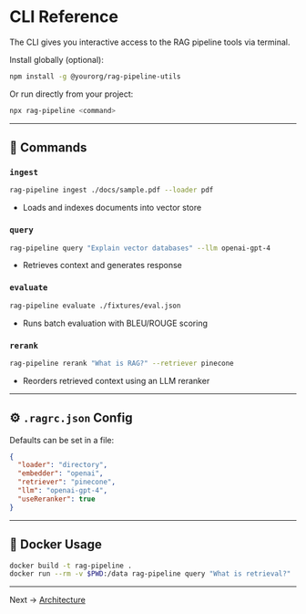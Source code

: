 # CLI Reference

The CLI gives you interactive access to the RAG pipeline tools via terminal.

Install globally (optional):
```bash
npm install -g @yourorg/rag-pipeline-utils
```

Or run directly from your project:
```bash
npx rag-pipeline <command>
```

---

## 🔧 Commands

### `ingest`
```bash
rag-pipeline ingest ./docs/sample.pdf --loader pdf
```
- Loads and indexes documents into vector store

### `query`
```bash
rag-pipeline query "Explain vector databases" --llm openai-gpt-4
```
- Retrieves context and generates response

### `evaluate`
```bash
rag-pipeline evaluate ./fixtures/eval.json
```
- Runs batch evaluation with BLEU/ROUGE scoring

### `rerank`
```bash
rag-pipeline rerank "What is RAG?" --retriever pinecone
```
- Reorders retrieved context using an LLM reranker

---

## ⚙️ `.ragrc.json` Config

Defaults can be set in a file:
```json
{
  "loader": "directory",
  "embedder": "openai",
  "retriever": "pinecone",
  "llm": "openai-gpt-4",
  "useReranker": true
}
```

---

## 🐳 Docker Usage

```bash
docker build -t rag-pipeline .
docker run --rm -v $PWD:/data rag-pipeline query "What is retrieval?"
```

---

Next → [Architecture](./Architecture.md)
